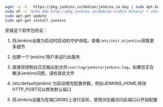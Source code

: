 
```bash
wget -q -O - https://pkg.jenkins.io/debian/jenkins.io.key | sudo apt-key add -
sudo sh -c 'echo deb http://pkg.jenkins.io/debian-stable binary/ > /etc/apt/sources.list.d/jenkins.list'
sudo apt-get update
sudo apt-get install jenkins
```
安装这个软件包将会：

1. 将Jenkins设置为启动时启动的守护进程。查看`/etc/init.d/jenkins`获取更多细节

2. 创建一个'jenkins'用户来运行此服务

3. 直接将控制台日志输出到文件`/var/log/jenkins/jenkins.log`。如果您正在解决Jenkins问题，请检查此文件

4. /etc/default/jenkins`为启动填充配置参数，例如JENKINS_HOME;修改HTTP_PORT可以修改默认端口

5. 将Jenkins设置为在端口8080上进行监听。使用浏览器访问此端口以开始配置